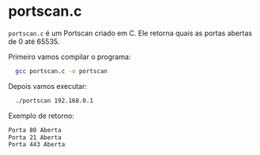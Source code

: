 
# portscan.c

``portscan.c`` é um Portscan criado em C. Ele retorna quais as portas abertas de 0 até 65535.

Primeiro vamos compilar o programa:
```bash
  gcc portscan.c -o portscan
```

Depois vamos executar:
```bash
  ./portscan 192.168.0.1
```

Exemplo de retorno:
```bash
Porta 80 Aberta 
Porta 21 Aberta 
Porta 443 Aberta 
```